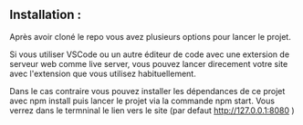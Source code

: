 ## Installation :
Après avoir cloné le repo vous avez plusieurs options pour lancer le projet.

Si vous utiliser VSCode ou un autre éditeur de code avec une extersion de serveur web comme live server, vous pouvez lancer direcement votre site avec l'extension que vous utilisez habituellement.

Dans le cas contraire vous pouvez installer les dépendances de ce projet avec npm install puis lancer le projet via la commande npm start. Vous verrez dans le termninal le lien vers le site (par defaut http://127.0.0.1:8080 )
